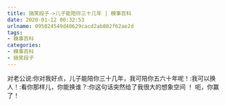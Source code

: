 ```yaml
---
title: 搞笑段子->儿子能陪你三十几年 | 糗事百科
date: 2020-01-12 00:32:53
urlname: 095024549d40629cacd2ab882f62ae2d
tags: 
- 糗事百科
categories:
- 糗事百科
- 搞笑段子
---
```

对老公说:你对我好点，儿子能陪你三十几年，我可陪你五六十年呢！:我可以换人！:看你那样儿，你能换谁？:你这句话突然给了我很大的想象空间 ！ 呃，你赢了！


